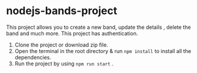 # nodejs-bands-project
This project allows you to create a new band, update the details , delete the band and much more. This project has authentication.

1. Clone the project or download zip file.
2. Open the terminal in the root directory & run ```npm install``` to install all the dependencies.
3. Run the project by using ```npm run start``` .
